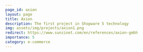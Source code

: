 ```yaml
---
page_id: axion
layout: page
title: Axion
description: The first project in Shopware 5 technology
img: assets/img/projects/axion1.png
redirect: https://www.sunzinet.com/en/references/axion-gmbh
importance: 5
category: e-commerce
---
```

